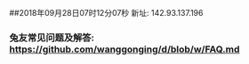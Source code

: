 ##2018年09月28日07时12分07秒 新址: 142.93.137.196
### 兔友常见问题及解答: https://github.com/wanggonging/d/blob/w/FAQ.md
